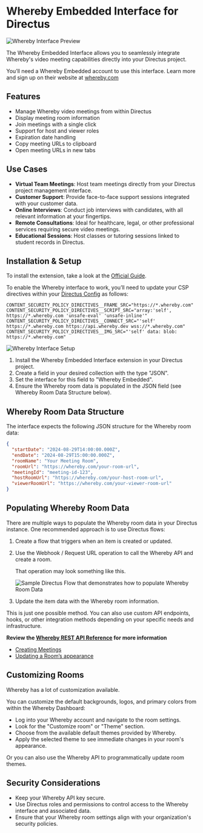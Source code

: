 # **Whereby Embedded Interface for Directus**

![Whereby Interface Preview](https://raw.githubusercontent.com/directus-labs/whereby-embedded-interface/main/docs/whereby-interface.png)

The Whereby Embedded Interface allows you to seamlessly integrate Whereby's video meeting capabilities directly into your Directus project.

You’ll need a Whereby Embedded account to use this interface. Learn more and sign up on their website at [whereby.com](http://whereby.com?ref=directus_marketplace)

## **Features**

- Manage Whereby video meetings from within Directus
- Display meeting room information
- Join meetings with a single click
- Support for host and viewer roles
- Expiration date handling
- Copy meeting URLs to clipboard
- Open meeting URLs in new tabs

## **Use Cases**

- **Virtual Team Meetings**: Host team meetings directly from your Directus project management interface.
- **Customer Support**: Provide face-to-face support sessions integrated with your customer data.
- **Online Interviews**: Conduct job interviews with candidates, with all relevant information at your fingertips.
- **Remote Consultations**: Ideal for healthcare, legal, or other professional services requiring secure video meetings.
- **Educational Sessions**: Host classes or tutoring sessions linked to student records in Directus.

## **Installation & Setup**

To install the extension, take a look at the [Official Guide](https://docs.directus.io/extensions/installing-extensions.html).

To enable the Whereby interface to work, you’ll need to update your CSP directives within your [Directus Config](https://docs.directus.io/self-hosted/config-options.html#security) as follows:

```
CONTENT_SECURITY_POLICY_DIRECTIVES__FRAME_SRC="https://*.whereby.com"
CONTENT_SECURITY_POLICY_DIRECTIVES__SCRIPT_SRC="array:'self', https://*.whereby.com 'unsafe-eval' 'unsafe-inline'"
CONTENT_SECURITY_POLICY_DIRECTIVES__CONNECT_SRC="'self' https://*.whereby.com https://api.whereby.dev wss://*.whereby.com"
CONTENT_SECURITY_POLICY_DIRECTIVES__IMG_SRC="'self' data: blob: https://*.whereby.com"

```

![Whereby Interface Setup](https://raw.githubusercontent.com/directus-labs/whereby-embedded-interface/main/docs/whereby-interface-setup.png)

1. Install the Whereby Embedded Interface extension in your Directus project.
2. Create a field in your desired collection with the type "JSON".
3. Set the interface for this field to "Whereby Embedded".
4. Ensure the Whereby room data is populated in the JSON field (see Whereby Room Data Structure below).

## **Whereby Room Data Structure**

The interface expects the following JSON structure for the Whereby room data:

```json
{
  "startDate": "2024-08-29T14:00:00.000Z",
  "endDate": "2024-08-29T15:00:00.000Z",
  "roomName": "Your Meeting Room",
  "roomUrl": "https://whereby.com/your-room-url",
  "meetingId": "meeting-id-123",
  "hostRoomUrl": "https://whereby.com/your-host-room-url",
  "viewerRoomUrl": "https://whereby.com/your-viewer-room-url"
}
```

## **Populating Whereby Room Data**

There are multiple ways to populate the Whereby room data in your Directus instance. One recommended approach is to use Directus flows:

1. Create a flow that triggers when an item is created or updated.
2. Use the Webhook / Request URL operation to call the Whereby API and create a room.

    That operation may look something like this.

    ![Sample Directus Flow that demonstrates how to populate Whereby Room Data](https://raw.githubusercontent.com/directus-labs/whereby-embedded-interface/main/docs/whereby-flow-example.png)

3. Update the item data with the Whereby room information.

This is just one possible method. You can also use custom API endpoints, hooks, or other integration methods depending on your specific needs and infrastructure.

**Review the [Whereby REST API Reference](https://docs.whereby.com/reference/whereby-rest-api-reference) for more information**

- [Creating Meetings](https://docs.whereby.com/reference/whereby-rest-api-reference/meetings)
- [Updating a Room’s appearance](https://docs.whereby.com/reference/whereby-rest-api-reference/rooms)

## Customizing Rooms

Whereby has a lot of customization available.

You can customize the default backgrounds, logos, and primary colors from within the Whereby Dashboard:

- Log into your Whereby account and navigate to the room settings.
- Look for the "Customize room" or "Theme" section.
- Choose from the available default themes provided by Whereby.
- Apply the selected theme to see immediate changes in your room's appearance.

Or you can also use the Whereby API to programmatically update room themes.

## **Security Considerations**

- Keep your Whereby API key secure.
- Use Directus roles and permissions to control access to the Whereby interface and associated data.
- Ensure that your Whereby room settings align with your organization's security policies.
